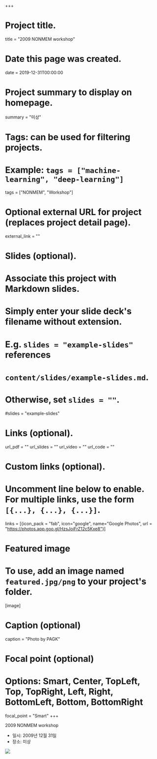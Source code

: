 +++
# Project title.
title = "2009 NONMEM workshop"

# Date this page was created.
date = 2019-12-31T00:00:00

# Project summary to display on homepage.
summary = "미상"

# Tags: can be used for filtering projects.
# Example: `tags = ["machine-learning", "deep-learning"]`
tags = ["NONMEM", "Workshop"]

# Optional external URL for project (replaces project detail page).
external_link = ""

# Slides (optional).
#   Associate this project with Markdown slides.
#   Simply enter your slide deck's filename without extension.
#   E.g. `slides = "example-slides"` references 
#   `content/slides/example-slides.md`.
#   Otherwise, set `slides = ""`.
#slides = "example-slides"

# Links (optional).
url_pdf = ""
url_slides = ""
url_video = ""
url_code = ""

# Custom links (optional).
#   Uncomment line below to enable. For multiple links, use the form `[{...}, {...}, {...}]`.
links = [{icon_pack = "fab", icon="google", name="Google Photos", url = "https://photos.app.goo.gl/HzsJoiFrZ12c5Kxe8"}]

# Featured image
# To use, add an image named `featured.jpg/png` to your project's folder. 
[image]
  # Caption (optional)
  caption = "Photo by PAGK"
  
  # Focal point (optional)
  # Options: Smart, Center, TopLeft, Top, TopRight, Left, Right, BottomLeft, Bottom, BottomRight
  focal_point = "Smart"
+++

2009 NONMEM workshop

- 일시: 2009년 12월 31일
- 장소: 미상

![](1.jpg) 

